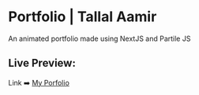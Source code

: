 # Portfolio | Tallal Aamir

An animated portfolio made using NextJS and Partile JS

## Live Preview:
Link ➡️ [My Porfolio](https://tallal-portfolio.netlify.app/)

 
 
